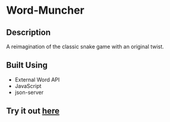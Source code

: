 # Word-Muncher

## Description

A reimagination of the classic snake game with an original twist.

## Built Using
- External Word API
- JavaScript
- json-server

## Try it out [here](https://asherscott.github.io/Word-Muncher/)
